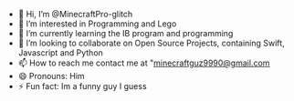 - 👋 Hi, I’m @MinecraftPro-glitch
- 👀 I’m interested in Programming and Lego
- 🌱 I’m currently learning the IB program and programming
- 💞️ I’m looking to collaborate on Open Source Projects, containing Swift, Javascript and Python
- 📫 How to reach me contact me at "minecraftguz9990@gmail.com
- 😄 Pronouns: Him
- ⚡ Fun fact: Im a funny guy I guess

<!---
MinecraftPro-glitch/MinecraftPro-glitch is a ✨ special ✨ repository because its `README.md` (this file) appears on your GitHub profile.
You can click the Preview link to take a look at your changes.
--->
